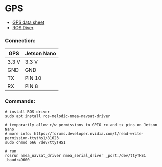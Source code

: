 # GPS

- [GPS data sheet](https://cdn-learn.adafruit.com/downloads/pdf/adafruit-ultimate-gps.pdf)
- [ROS Diver](http://wiki.ros.org/nmea_navsat_driver)

### Connection:
| GPS | Jetson Nano |
|--|--|
|3.3 V | 3.3 V|
| GND | GND |
| TX | PIN 10 |
| RX | PIN 8 |

### Commands:

```
# install ROS driver
sudo apt install ros-melodic-nmea-navsat-driver

# temporarily allow r/w permissions to GPIO rx and tx pins on Jetson Nano
# more info: https://forums.developer.nvidia.com/t/read-write-permission-ttyths1/81623
sudo chmod 666 /dev/ttyTHS1

# run
rosrun nmea_navsat_driver nmea_serial_driver _port:/dev/ttyTHS1 _baud:=9600
```
